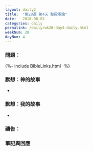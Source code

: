 ```yaml
---
layout: daily2
title:  "第28週 第4天 聖殿辯論"
date:   2018-08-02
categories: daily
permalink: /daily/wk28-day4-daily.html
weekNum: 28
dayNum: 4
---
```


### 問題：

{%- include BibleLinks.html -%}

### 默想：神的故事 
+ 
### 默想：我的故事 
+ 

### 禱告：

### 筆記與回應

